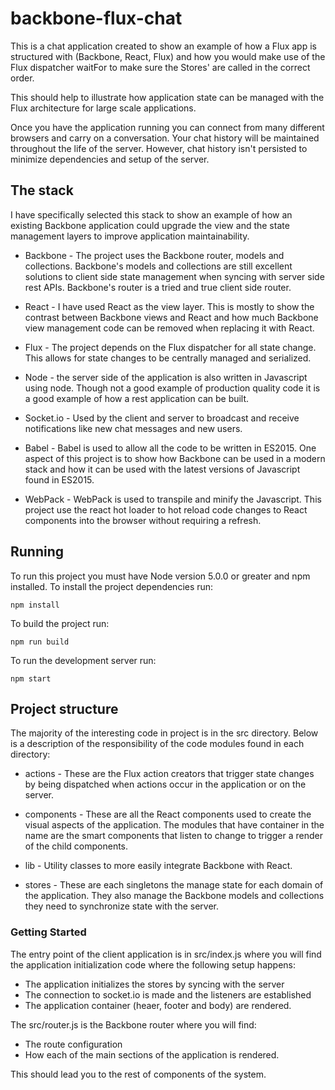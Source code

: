 # backbone-flux-chat
This is a chat application created to show an example of how a Flux app is structured with (Backbone, React, Flux) and how you would make use of the Flux dispatcher waitFor to make sure the Stores' are called in the correct order.  

This should help to illustrate how application state can be managed with the Flux architecture for large scale applications.

Once you have the application running you can connect from many different browsers and carry on a conversation.  Your chat history will be maintained throughout the life of the server.  However, chat history isn't persisted to minimize dependencies and setup of the server.

## The stack
I have specifically selected this stack to show an example of how an existing Backbone application could upgrade the view and the state management layers to improve application maintainability.

* Backbone - The project uses the Backbone router, models and collections.  Backbone's models and collections are still excellent solutions to client side state management when syncing with server side rest APIs.  Backbone's router is a tried and true client side router.

* React - I have used React as the view layer.  This is mostly to show the contrast between Backbone views and React and how much Backbone view management code can be removed when replacing it with React.

* Flux - The project depends on the Flux dispatcher for all state change.  This allows for state changes to be centrally managed and serialized.  

* Node - the server side of the application is also written in Javascript using node.  Though not a good example of production quality code it is a good example of how a rest application can be built.

* Socket.io - Used by the client and server to broadcast and receive notifications like new chat messages and new users.

* Babel - Babel is used to allow all the code to be written in ES2015.  One aspect of this project is to show how Backbone can be used in a modern stack and how it can be used with the latest versions of Javascript found in ES2015.

* WebPack - WebPack is used to transpile and minify the Javascript.  This project use the react hot loader to hot reload code changes to React components into the browser without requiring a refresh.

## Running
To run this project you must have Node version 5.0.0 or greater and npm installed.  To install the project dependencies run:
```
npm install
```

To build the project run:
```
npm run build
```

To run the development server run:
```
npm start
```

## Project structure
The majority of the interesting code in project is in the src directory.  Below is a description of the responsibility of the code modules found in each directory:

* actions - These are the Flux action creators that trigger state changes by being dispatched when actions occur in the application or on the server.

* components - These are all the React components used to create the visual aspects of the application.  The modules that have container in the name are the smart components that listen to change to trigger a render of the child components.

* lib - Utility classes to more easily integrate Backbone with React.

* stores - These are each singletons the manage state for each domain of the application.  They also manage the Backbone models and collections they need to synchronize state with the server.

### Getting Started
The entry point of the client application is in src/index.js where you will find the application initialization code where the following setup happens:
* The application initializes the stores by syncing with the server
* The connection to socket.io is made and the listeners are established
* The application container (heaer, footer and body) are rendered.

The src/router.js is the Backbone router where you will find:
* The route configuration
* How each of the main sections of the application is rendered.  

This should lead you to the rest of components of the system.
